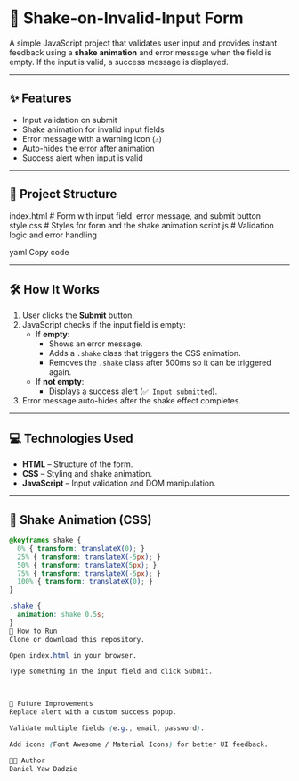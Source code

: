# 🚨 Shake-on-Invalid-Input Form

A simple JavaScript project that validates user input and provides instant feedback using a **shake animation** and error message when the field is empty. If the input is valid, a success message is displayed.

---

## ✨ Features
- Input validation on submit
- Shake animation for invalid input fields
- Error message with a warning icon (`⚠️`)
- Auto-hides the error after animation
- Success alert when input is valid

---

## 📂 Project Structure
index.html # Form with input field, error message, and submit button
style.css # Styles for form and the shake animation
script.js # Validation logic and error handling

yaml
Copy code

---

## 🛠️ How It Works
1. User clicks the **Submit** button.
2. JavaScript checks if the input field is empty:
   - If **empty**:
     - Shows an error message.
     - Adds a `.shake` class that triggers the CSS animation.
     - Removes the `.shake` class after 500ms so it can be triggered again.
   - If **not empty**:
     - Displays a success alert (`✅ Input submitted`).
3. Error message auto-hides after the shake effect completes.

---

## 💻 Technologies Used
- **HTML** – Structure of the form.
- **CSS** – Styling and shake animation.
- **JavaScript** – Input validation and DOM manipulation.

---

## 🎨 Shake Animation (CSS)
```css
@keyframes shake {
  0% { transform: translateX(0); }
  25% { transform: translateX(-5px); }
  50% { transform: translateX(5px); }
  75% { transform: translateX(-5px); }
  100% { transform: translateX(0); }
}

.shake {
  animation: shake 0.5s;
}
🚀 How to Run
Clone or download this repository.

Open index.html in your browser.

Type something in the input field and click Submit.

 

🔮 Future Improvements
Replace alert with a custom success popup.

Validate multiple fields (e.g., email, password).

Add icons (Font Awesome / Material Icons) for better UI feedback.

👨‍💻 Author
Daniel Yaw Dadzie